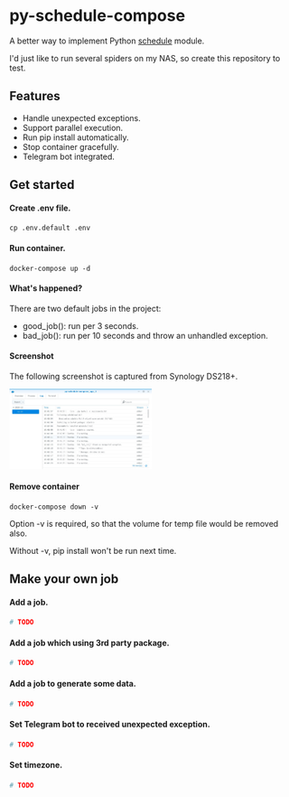 # py-schedule-compose

A better way to implement Python [schedule](https://schedule.readthedocs.io/en/stable/) module.

I'd just like to run several spiders on my NAS, so create this repository to test.

## Features

* Handle unexpected exceptions.
* Support parallel execution.
* Run pip install automatically.
* Stop container gracefully.
* Telegram bot integrated.

## Get started

#### Create .env file.

```
cp .env.default .env
```

#### Run container.

```
docker-compose up -d
```

#### What's happened?

There are two default jobs in the project:

* good_job(): run per 3 seconds.
* bad_job(): run per 10 seconds and throw an unhandled exception.

#### Screenshot

The following screenshot is captured from Synology DS218+.

<img src="docs/nas-screenshot.jpg" width="50%">

#### Remove container

```
docker-compose down -v
```

Option -v is required, so that the volume for temp file would be removed also.

Without -v, pip install won't be run next time. 

## Make your own job

#### Add a job.

```python
# TODO
```

#### Add a job which using 3rd party package.

```python
# TODO
```

#### Add a job to generate some data.

```python
# TODO
```

#### Set Telegram bot to received unexpected exception.

```python
# TODO
```

#### Set timezone.

```python
# TODO
```
